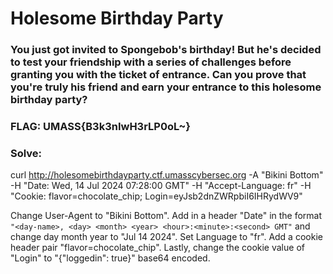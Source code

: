 # Holesome Birthday Party
### You just got invited to Spongebob's birthday! But he's decided to test your friendship with a series of challenges before granting you with the ticket of entrance. Can you prove that you're truly his friend and earn your entrance to this holesome birthday party?

### FLAG: UMASS{B3k3nIwH3rLP0oL~}

### Solve: 
curl http://holesomebirthdayparty.ctf.umasscybersec.org -A "Bikini Bottom" -H "Date: Wed, 14 Jul 2024 07:28:00 GMT" -H "Accept-Language: fr" -H "Cookie: flavor=chocolate_chip; Login=eyJsb2dnZWRpbiI6IHRydWV9"

Change User-Agent to "Bikini Bottom". Add in a header "Date" in the format `"<day-name>, <day> <month> <year> <hour>:<minute>:<second> GMT"` and change day month year to "Jul 14 2024". Set Language to "fr". Add a cookie header pair "flavor=chocolate_chip". Lastly, change the cookie value of "Login" to "{"loggedin": true}" base64 encoded.
